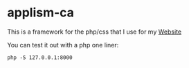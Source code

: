 # applism-ca

This is a framework for the php/css that I use for my [Website](https://applism.ca)

You can test it out with a php one liner:
```
php -S 127.0.0.1:8000
```
